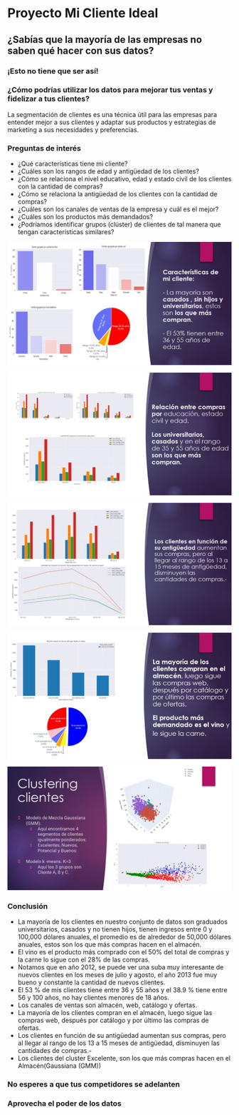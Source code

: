 # Proyecto Mi Cliente Ideal

## ¿Sabías que la mayoría de las empresas no saben qué hacer con sus datos?

### ¡Esto no tiene que ser así! 


### ¿Cómo podrías utilizar los datos para mejorar tus ventas y fidelizar a tus clientes?

La segmentación de clientes es una técnica útil para las empresas para entender mejor a sus clientes y adaptar sus productos y estrategias de marketing a sus necesidades y preferencias.


### Preguntas de interés


- ¿Qué características tiene mi cliente? 
- ¿Cuáles son los rangos de edad y antigüedad de los clientes? 
- ¿Cómo se relaciona el nivel educativo, edad y estado civil de los clientes con la cantidad de compras? 
- ¿Cómo se relaciona la antigüedad de los clientes con la cantidad de compras?
- ¿Cuáles son los canales de ventas de la empresa y cuál es el mejor?
- ¿Cuáles son los productos más demandados? 
- ¿Podríamos identificar grupos (clúster) de clientes de tal manera que tengan características similares?


![image](Power1.JPG)

![image](Power2.JPG)

![image](Power3.JPG)

![image](Power4.JPG)

![image](Power5.JPG)

### Conclusión

- La mayoría de los clientes en nuestro conjunto de datos son graduados universitarios, casados y no tienen hijos, tienen ingresos entre 0 y 100,000 dólares anuales, el promedio es de alrededor de 50,000 dólares anuales, estos son los que más compras hacen en el almacén.
- El vino es el producto más comprado con el 50% del total de compras y la carne lo sigue con el 28% de las compras.
- Notamos que en año 2012, se puede ver una suba muy interesante de nuevos clientes en los meses de julio y agosto, el año 2013 fue muy bueno y constante la cantidad de nuevos clientes.
- El 53 % de mis clientes tiene entre 36 y 55 años y el 38.9 % tiene entre 56 y 100 años, no hay clientes menores de 18 años.
- Los canales de ventas son almacén, web, catálogo y ofertas.
- La mayoría de los clientes compran en el almacén, luego sigue las compras web, después por catálogo y por último las compras de ofertas.
- Los clientes en función de su antigüedad aumentan sus compras, pero al llegar al rango de los 13 a 15 meses de antigüedad, disminuyen las cantidades de compras.-
- Los clientes del cluster Excelente, son los que más compras hacen en el Almacén(Gaussiana (GMM))


### No esperes a que tus competidores se adelanten

### Aprovecha el poder de los datos

